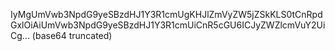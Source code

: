 IyMgUmVwb3NpdG9yeSBzdHJ1Y3R1cmUgKHJlZmVyZW5jZSkKLS0tCnRpdGxlOiAiUmVwb3NpdG9yeSBzdHJ1Y3R1cmUiCnR5cGU6ICJyZWZlcmVuY2UiCg... (base64 truncated)